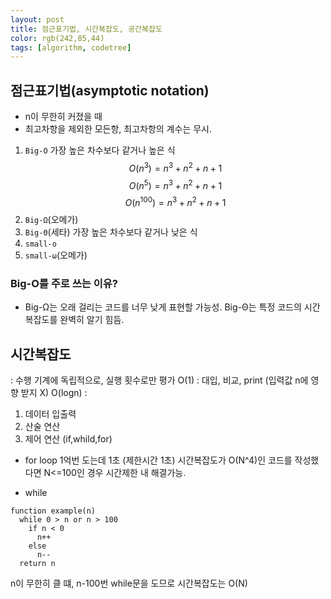 ```yaml
---
layout: post
title: 점근표기법, 시간복잡도, 공간복잡도
color: rgb(242,85,44)
tags: [algorithm, codetree]
---
```

## 점근표기법(asymptotic notation)
- n이 무한히 커졌을 때
- 최고차항을 제외한 모든항, 최고차항의 계수는 무시.
1. `Big-O` 가장 높은 차수보다 같거나 높은 식
$$ O(n^3)=n^3+n^2+n+1$$
$$ O(n^5)=n^3+n^2+n+1$$
$$ O(n^100)=n^3+n^2+n+1$$
2. `Big-Ω`(오메가)
3. `Big-Θ`(세타) 가장 높은 차수보다 같거나 낮은 식
4. `small-o` 
5. `small-ω`(오메가)

### Big-O를 주로 쓰는 이유?
- Big-Ω는 오래 걸리는 코드를 너무 낮게 표현할 가능성. Big-Θ는 특정 코드의 시간복잡도를 완벽히 알기 힘듬.

## 시간복잡도
: 수행 기계에 독립적으로, 실행 횟수로만 평가
O(1) : 대입, 비교, print (입력값 n에 영향 받지 X)
O(logn) : 

1. 데이터 입출력
2. 산술 연산
3. 제어 연산 (if,whild,for)
- for loop 1억번 도는데 1초 (제한시간 1초)
시간복잡도가 O(N^4)인 코드를 작성했다면 N<=100인 경우 시간제한 내 해결가능.

- while
```
function example(n)
  while 0 > n or n > 100
    if n < 0
      n++
    else
      n--
  return n
```
n이 무한히 클 떄, n-100번 while문을 도므로 시간복잡도는 O(N)